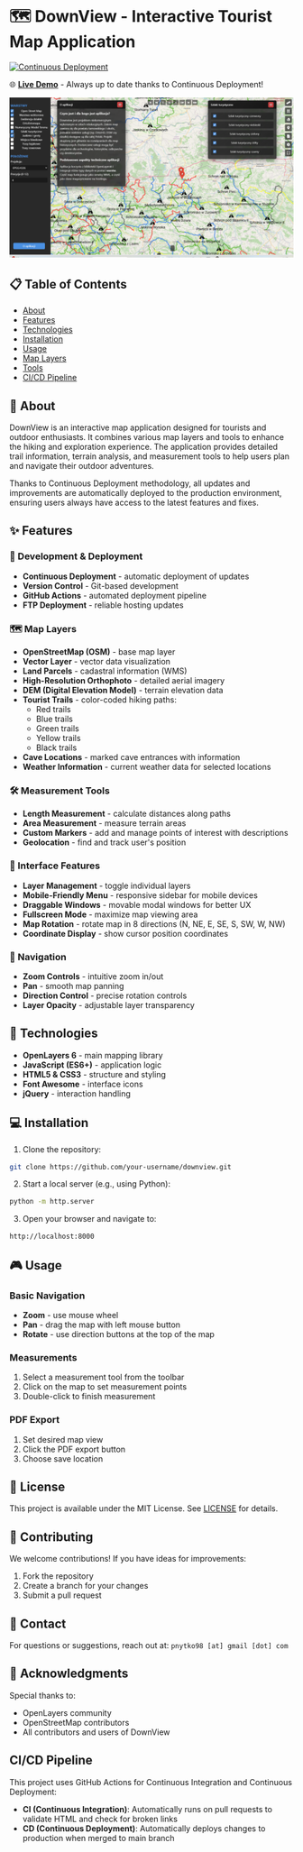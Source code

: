 # 🗺️ DownView - Interactive Tourist Map Application

[![Continuous Deployment](https://github.com/pnytko/downview_2.0/actions/workflows/deploy.yml/badge.svg)](https://github.com/pnytko/downview_2.0/actions/workflows/deploy.yml)

🌐 **[Live Demo](https://pnytko.pl/downview-2/)** - Always up to date thanks to Continuous Deployment!

![DownView Interface](img/ss1.png)

## 📋 Table of Contents
- [About](#about)
- [Features](#features)
- [Technologies](#technologies)
- [Installation](#installation)
- [Usage](#usage)
- [Map Layers](#map-layers)
- [Tools](#tools)
- [CI/CD Pipeline](#cicd-pipeline)

## 🎯 About
DownView is an interactive map application designed for tourists and outdoor enthusiasts. It combines various map layers and tools to enhance the hiking and exploration experience. The application provides detailed trail information, terrain analysis, and measurement tools to help users plan and navigate their outdoor adventures.

Thanks to Continuous Deployment methodology, all updates and improvements are automatically deployed to the production environment, ensuring users always have access to the latest features and fixes.

## ✨ Features

### 🔄 Development & Deployment
- **Continuous Deployment** - automatic deployment of updates
- **Version Control** - Git-based development
- **GitHub Actions** - automated deployment pipeline
- **FTP Deployment** - reliable hosting updates

### 🗺️ Map Layers
- **OpenStreetMap (OSM)** - base map layer
- **Vector Layer** - vector data visualization
- **Land Parcels** - cadastral information (WMS)
- **High-Resolution Orthophoto** - detailed aerial imagery
- **DEM (Digital Elevation Model)** - terrain elevation data
- **Tourist Trails** - color-coded hiking paths:
  - Red trails
  - Blue trails
  - Green trails
  - Yellow trails
  - Black trails
- **Cave Locations** - marked cave entrances with information
- **Weather Information** - current weather data for selected locations

### 🛠️ Measurement Tools
- **Length Measurement** - calculate distances along paths
- **Area Measurement** - measure terrain areas
- **Custom Markers** - add and manage points of interest with descriptions
- **Geolocation** - find and track user's position

### 🎨 Interface Features
- **Layer Management** - toggle individual layers
- **Mobile-Friendly Menu** - responsive sidebar for mobile devices
- **Draggable Windows** - movable modal windows for better UX
- **Fullscreen Mode** - maximize map viewing area
- **Map Rotation** - rotate map in 8 directions (N, NE, E, SE, S, SW, W, NW)
- **Coordinate Display** - show cursor position coordinates

### 🧭 Navigation
- **Zoom Controls** - intuitive zoom in/out
- **Pan** - smooth map panning
- **Direction Control** - precise rotation controls
- **Layer Opacity** - adjustable layer transparency

## 🔧 Technologies
- **OpenLayers 6** - main mapping library
- **JavaScript (ES6+)** - application logic
- **HTML5 & CSS3** - structure and styling
- **Font Awesome** - interface icons
- **jQuery** - interaction handling

## 💻 Installation
1. Clone the repository:
```bash
git clone https://github.com/your-username/downview.git
```

2. Start a local server (e.g., using Python):
```bash
python -m http.server
```

3. Open your browser and navigate to:
```
http://localhost:8000
```

## 🎮 Usage

### Basic Navigation
- **Zoom** - use mouse wheel
- **Pan** - drag the map with left mouse button
- **Rotate** - use direction buttons at the top of the map

### Measurements
1. Select a measurement tool from the toolbar
2. Click on the map to set measurement points
3. Double-click to finish measurement

### PDF Export
1. Set desired map view
2. Click the PDF export button
3. Choose save location

## 📝 License
This project is available under the MIT License. See [LICENSE](LICENSE) for details.

## 🤝 Contributing
We welcome contributions! If you have ideas for improvements:
1. Fork the repository
2. Create a branch for your changes
3. Submit a pull request

## 📧 Contact
For questions or suggestions, reach out at:
`pnytko98 [at] gmail [dot] com`

## 🌟 Acknowledgments
Special thanks to:
- OpenLayers community
- OpenStreetMap contributors
- All contributors and users of DownView

## CI/CD Pipeline

This project uses GitHub Actions for Continuous Integration and Continuous Deployment:

- **CI (Continuous Integration)**: Automatically runs on pull requests to validate HTML and check for broken links
- **CD (Continuous Deployment)**: Automatically deploys changes to production when merged to main branch
